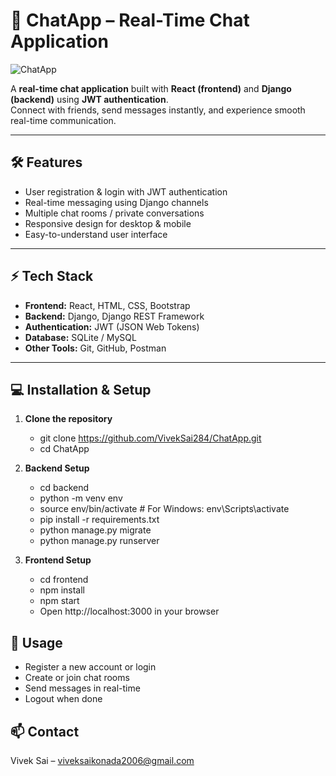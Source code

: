 # 💬 ChatApp – Real-Time Chat Application

![ChatApp](https://img.shields.io/badge/status-active-brightgreen)

A **real-time chat application** built with **React (frontend)** and **Django (backend)** using **JWT authentication**.  
Connect with friends, send messages instantly, and experience smooth real-time communication.

---

## 🛠️ Features
- User registration & login with JWT authentication  
- Real-time messaging using Django channels  
- Multiple chat rooms / private conversations  
- Responsive design for desktop & mobile  
- Easy-to-understand user interface  

---

## ⚡ Tech Stack
- **Frontend:** React, HTML, CSS, Bootstrap  
- **Backend:** Django, Django REST Framework  
- **Authentication:** JWT (JSON Web Tokens)  
- **Database:** SQLite / MySQL  
- **Other Tools:** Git, GitHub, Postman  

---

## 💻 Installation & Setup

1. **Clone the repository**
   - git clone https://github.com/VivekSai284/ChatApp.git
   - cd ChatApp

2. **Backend Setup**
   - cd backend
   - python -m venv env
   - source env/bin/activate   # For Windows: env\Scripts\activate
   - pip install -r requirements.txt
   - python manage.py migrate
   - python manage.py runserver

3. **Frontend Setup**
   - cd frontend
   - npm install
   - npm start
   - Open http://localhost:3000 in your browser


## 🚀 Usage
- Register a new account or login
- Create or join chat rooms
- Send messages in real-time
- Logout when done


## 📫 Contact
Vivek Sai – viveksaikonada2006@gmail.com
 

